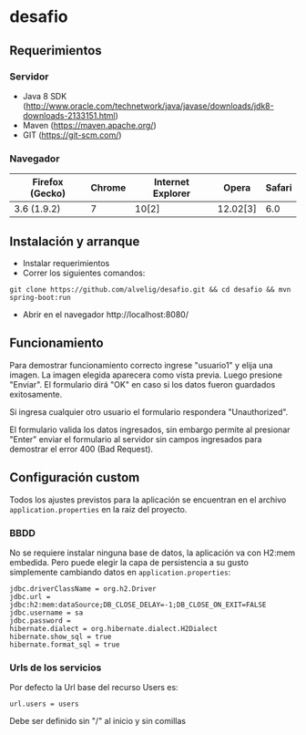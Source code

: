 # desafio

## Requerimientos

### Servidor
* Java 8 SDK (http://www.oracle.com/technetwork/java/javase/downloads/jdk8-downloads-2133151.html)
* Maven (https://maven.apache.org/)
* GIT (https://git-scm.com/)

### Navegador

 Firefox (Gecko)   | Chrome	| Internet Explorer	| Opera     | Safari
 ----------------- | ------ | ----------------- | --------- | ------
 3.6 (1.9.2)       | 	7	|   10[2]	        | 12.02[3]  |	6.0


## Instalación y arranque

* Instalar requerimientos
* Correr los siguientes comandos:
```
git clone https://github.com/alvelig/desafio.git && cd desafio && mvn spring-boot:run
```
* Abrir en el navegador http://localhost:8080/

## Funcionamiento

Para demostrar funcionamiento correcto ingrese "usuario1" y elija una imagen. La imagen elegida aparecera como vista previa.
Luego presione "Enviar". El formulario dirá "OK" en caso si los datos fueron guardados exitosamente.

Si ingresa cualquier otro usuario el formulario respondera "Unauthorized".

El formulario valida los datos ingresados, sin embargo permite al presionar "Enter" enviar el formulario al servidor sin campos ingresados para demostrar el error 400 (Bad Request).


## Configuración custom

Todos los ajustes previstos para la aplicación se encuentran en el archivo `application.properties` en la raiz del proyecto.

### BBDD

No se requiere instalar ninguna base de datos, la aplicación va con H2:mem embedida.
Pero puede elegir la capa de persistencia a su gusto simplemente cambiando datos en `application.properties`:
```
jdbc.driverClassName = org.h2.Driver
jdbc.url = jdbc:h2:mem:dataSource;DB_CLOSE_DELAY=-1;DB_CLOSE_ON_EXIT=FALSE
jdbc.username = sa
jdbc.password =
hibernate.dialect = org.hibernate.dialect.H2Dialect
hibernate.show_sql = true
hibernate.format_sql = true
```

### Urls de los servicios

Por defecto la Url base del recurso Users es:
```
url.users = users
```

Debe ser definido sin "/" al inicio y sin comillas



